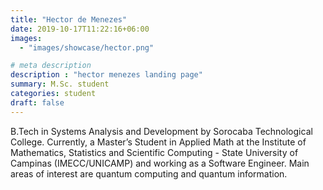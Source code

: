 ```yaml
---
title: "Hector de Menezes"
date: 2019-10-17T11:22:16+06:00
images: 
  - "images/showcase/hector.png"

# meta description
description : "hector menezes landing page"
summary: M.Sc. student
categories: student
draft: false
---
```

B.Tech in Systems Analysis and Development by Sorocaba Technological College. Currently, a Master’s Student in Applied Math at the Institute of Mathematics, Statistics and Scientific Computing - State University of Campinas (IMECC/UNICAMP) and working as a Software Engineer. Main areas of interest are quantum computing and quantum information.
